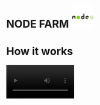 # NODE FARM <img src="https://github.com/devicons/devicon/blob/master/icons/nodejs/nodejs-original-wordmark.svg" title="NodeJS" alt="NodeJS" width="60" />

# How it works

<video src='node-farm.mp4' width=180/>
